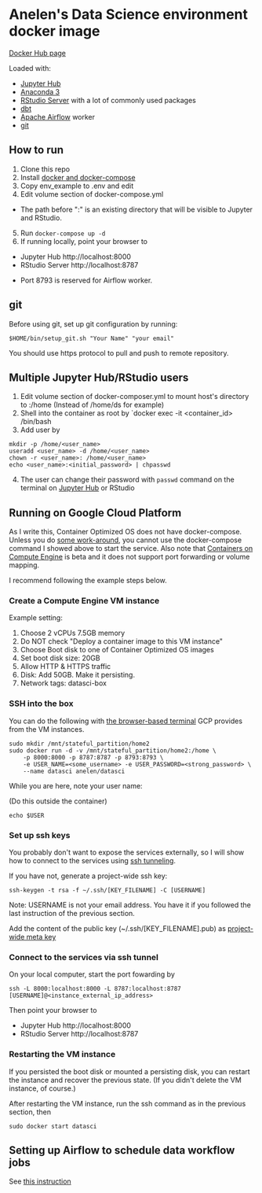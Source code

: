 # Anelen's Data Science environment docker image

[Docker Hub page](https://hub.docker.com/r/anelen/datasci/)

Loaded with:

- [Jupyter Hub](https://jupyterhub.readthedocs.io/)
- [Anaconda 3](https://anaconda.org)
- [RStudio Server](https://www.rstudio.com) with a lot of commonly used packages
- [dbt](https://dbt.readme.io)
- [Apache Airflow](https://airflow.apache.org/) worker
- [git](https://git-scm.com/)


## How to run

1. Clone this repo
2. Install [docker and docker-compose](https://docs.docker.com/compose/install/)
3. Copy env_example to .env and edit
4. Edit volume section of docker-compose.yml
  - The path before ":" is an existing directory that will be visible to Jupyter and RStudio.
5. Run `docker-compose up -d`
6. If running locally, point your browser to
  - Jupyter Hub http://localhost:8000
  - RStudio Server http://localhost:8787

* Port 8793 is reserved for Airflow worker.

## git

Before using git, set up git configuration by running:

```
$HOME/bin/setup_git.sh "Your Name" "your email"
```

You should use https protocol to pull and push to remote repository.


## Multiple Jupyter Hub/RStudio users

1. Edit volume section of docker-composer.yml to mount host's directory to :/home (Instead of /home/ds for example)
2. Shell into the container as root by `docker exec -it <container_id> /bin/bash
3. Add user by
```
mkdir -p /home/<user_name>
useradd <user_name> -d /home/<user_name>
chown -r <user_name>: /home/<user_name>
echo <user_name>:<initial_password> | chpasswd
```
4. The user can change their password with `passwd` command on the terminal on
   [Jupyter Hub](http://localhost:8000/user/ds/terminals/1) or RStudio


## Running on Google Cloud Platform

As I write this, Container Optimized OS does not have docker-compose. Unless
you do [some work-around](https://cloud.google.com/community/tutorials/docker-compose-on-container-optimized-os),
you cannot use the docker-compose command I showed above to start the service.
Also note that
[Containers on Compute Engine](https://cloud.google.com/compute/docs/containers/deploying-containers)
is beta and it does not support port forwarding or volume mapping.

I recommend following the example steps below.

### Create a Compute Engine VM instance

Example setting:

1. Choose 2 vCPUs 7.5GB memory
2. Do NOT check "Deploy a container image to this VM instance"
3. Choose Boot disk to one of Container Optimized OS images
4. Set boot disk size: 20GB
5. Allow HTTP & HTTPS traffic
6. Disk: Add 50GB. Make it persisting.
7. Network tags: datasci-box

### SSH into the box

You can do the following with [the browser-based terminal](https://cloud.google.com/compute/docs/ssh-in-browser)
GCP provides from the VM instances.

```
sudo mkdir /mnt/stateful_partition/home2
sudo docker run -d -v /mnt/stateful_partition/home2:/home \
    -p 8000:8000 -p 8787:8787 -p 8793:8793 \
    -e USER_NAME=<some_username> -e USER_PASSWORD=<strong_password> \
    --name datasci anelen/datasci
```

While you are here, note your user name:

(Do this outside the container)

```
echo $USER
```

### Set up ssh keys

You probably don't want to expose the services externally, so I will show how
to connect to the services using [ssh tunneling](https://www.ssh.com/ssh/tunneling/example).

If you have not, generate a project-wide ssh key:

```
ssh-keygen -t rsa -f ~/.ssh/[KEY_FILENAME] -C [USERNAME]
```

Note: USERNAME is not your email address. You have it if you followed the
last instruction of the previous section.

Add the content of the public key (~/.ssh/[KEY_FILENAME].pub) as
[project-wide meta key](https://cloud.google.com/compute/docs/instances/adding-removing-ssh-keys#project-wide)

### Connect to the services via ssh tunnel

On your local computer, start the port fowarding by

```
ssh -L 8000:localhost:8000 -L 8787:localhost:8787 [USERNAME]@<instance_external_ip_address>
```

Then point your browser to
- Jupyter Hub http://localhost:8000
- RStudio Server http://localhost:8787

### Restarting the VM instance

If you persisted the boot disk or mounted a persisting disk, you can restart
the instance and recover the previous state. (If you didn't delete the VM
instance, of course.)

After restarting the VM instance, run the ssh command as in the previous section,
then

```
sudo docker start datasci
```

## Setting up Airflow to schedule data workflow jobs

See [this instruction](./kube/README.md)
